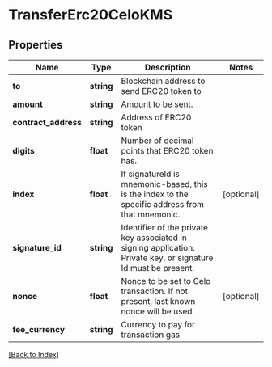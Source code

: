 # TransferErc20CeloKMS

## Properties

Name | Type | Description | Notes
------------ | ------------- | ------------- | -------------
**to** | **string** | Blockchain address to send ERC20 token to |
**amount** | **string** | Amount to be sent. |
**contract_address** | **string** | Address of ERC20 token |
**digits** | **float** | Number of decimal points that ERC20 token has. |
**index** | **float** | If signatureId is mnemonic-based, this is the index to the specific address from that mnemonic. | [optional]
**signature_id** | **string** | Identifier of the private key associated in signing application. Private key, or signature Id must be present. |
**nonce** | **float** | Nonce to be set to Celo transaction. If not present, last known nonce will be used. | [optional]
**fee_currency** | **string** | Currency to pay for transaction gas |

[[Back to Index]](../index.md)

